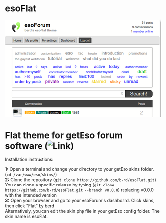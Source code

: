 # esoFlat
![Image](https://github.com/b-rd/esoFlat/blob/main/preview.png)

Flat theme for getEso forum software (![Link](https://github.com/geteso/eso/))
=========
Installation instructions:

**1:** Open a terminal and change your directory to your getEso skins folder. (``cd /var/www/eso/skins/``)<br/>
**2:** Clone the repository (``git clone https://github.com/b-rd/esoFlat.git``)<br/>
You can clone a specific release by typing (``git clone https://github.com/b-rd/esoFlat.git --branch v0.0.0``) replacing v0.0.0 with the intended version<br/>
**3:** Open your browser and go to your esoForum's dashboard. Click skins, then click "Flat" by berd<br/>
Alternatively, you can edit the skin.php file in your getEso config folder. The skin name is esoFlat.<br/><br/>
